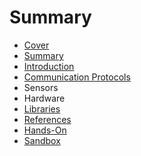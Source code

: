 # Summary

* [Cover](README.md)
* [Summary](SUMMARY.md)
* [Introduction](documentation/Introduction.md)
* [Communication Protocols](documentation/Protocols.md)
* Sensors
* Hardware
* [Libraries](Libraries.md)
* [References](documentation/REFERENCES.md)
* [Hands-On](HANDSON.md)
* [Sandbox](documentation/Sandbox.md)

